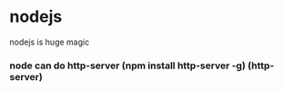 # nodejs
nodejs is huge magic
### node can do http-server (npm install http-server -g) (http-server)
